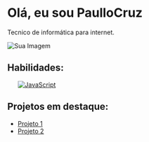 <!DOCTYPE html>
<html>
<head>
</head>
<body>
    <div class="profile">
        <h1>Olá, eu sou PaulloCruz</h1>
        <p>Tecnico de informática para internet.</p>
        <img src="URL_DA_IMAGEM" alt="Sua Imagem">
    </div>
    <h2>Habilidades:</h2>
    <ul class="skills">
    <a href="https://developer.mozilla.org/pt-BR/docs/web/javascript/guide/introduction">
    <img src="file:///C:/Users/paulo/AppData/Local/Temp/MicrosoftEdgeDownloads/e156de77-8943-447d-b5db-ad0f7ef35e42/js.png"target="_blank" alt="JavaScript">
</a>
    </ul>
    <h2>Projetos em destaque:</h2>
    <ul class="projects">
        <li><a href="URL_DO_PROJETO">Projeto 1</a></li>
        <li><a href="URL_DO_PROJETO">Projeto 2</a></li>
    </ul>
</body>
</html>
